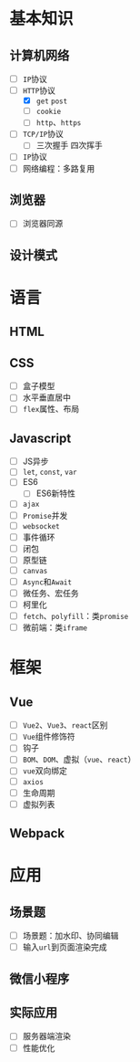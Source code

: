 # 基本知识
## 计算机网络
- [ ] `IP`协议
- [ ] `HTTP`协议
  - [x] `get` `post`
  - [ ] `cookie`
  - [ ] `http`、`https`
- [ ] `TCP/IP`协议
  - [ ] 三次握手 四次挥手
- [ ] `IP`协议
- [ ] 网络编程：多路复用

## 浏览器
- [ ] 浏览器同源

## 设计模式

# 语言
## HTML
## CSS
- [ ] 盒子模型
- [ ] 水平垂直居中
- [ ] `flex`属性、布局

## Javascript
- [ ] JS异步
- [ ] `let`, `const`, `var`
- [ ] ES6
  - [ ] ES6新特性
- [ ] `ajax`
- [ ] `Promise`并发
- [ ] `websocket`
- [ ] 事件循环
- [ ] 闭包
- [ ] 原型链
- [ ] `canvas`
- [ ] `Async`和`Await`
- [ ] 微任务、宏任务
- [ ] 柯里化
- [ ] `fetch`、`polyfill`：类`promise`
- [ ] 微前端：类`iframe`

# 框架
## Vue
- [ ] `Vue2`、`Vue3`、`react`区别
- [ ] `Vue`组件修饰符
- [ ] 钩子
- [ ] `BOM`、`DOM`、虚拟（`vue`、`react`）
- [ ] `vue`双向绑定
- [ ] `axios`
- [ ] 生命周期
- [ ] 虚拟列表

## Webpack

# 应用
## 场景题
- [ ] 场景题：加水印、协同编辑
- [ ] 输入`url`到页面渲染完成

## 微信小程序

## 实际应用
- [ ] 服务器端渲染
- [ ] 性能优化